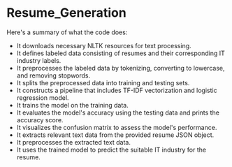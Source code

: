 # Resume_Generation

Here's a summary of what the code does:

- It downloads necessary NLTK resources for text processing.
- It defines labeled data consisting of resumes and their corresponding IT industry labels.
- It preprocesses the labeled data by tokenizing, converting to lowercase, and removing stopwords.
- It splits the preprocessed data into training and testing sets.
- It constructs a pipeline that includes TF-IDF vectorization and logistic regression model.
- It trains the model on the training data.
- It evaluates the model's accuracy using the testing data and prints the accuracy score.
- It visualizes the confusion matrix to assess the model's performance.
- It extracts relevant text data from the provided resume JSON object.
- It preprocesses the extracted text data.
- It uses the trained model to predict the suitable IT industry for the resume.
